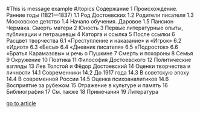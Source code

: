 #This is message example
#/topics
Содержание
1	Происхождение. Ранние годы (1821—1837)
1.1	Род Достоевских
1.2	Родители писателя
1.3	Московское детство
1.4	Начало обучения. Даровое
1.5	Пансион Чермака. Смерть матери
2	Юность
3	Первые литературные опыты, публикации и петрашевцы
4	Каторга и ссылка
5	После ссылки
6	Расцвет творчества
6.1	«Преступление и наказание» и «Игрок»
6.2	«Идиот»
6.3	«Бесы»
6.4	«Дневник писателя»
6.5	«Подросток»
6.6	«Братья Карамазовы» и речь о Пушкине
7	Смерть и похороны
8	Семья
9	Окружение
10	Поэтика
11	Философия Достоевского
12	Политические взгляды
13	Лев Толстой и Фёдор Достоевский
14	Оценки творчества и личности
14.1	Современники
14.2	До 1917 года
14.3	В советскую эпоху
14.4	В современной России
14.5	Оценка психоаналитиков
14.6	Восприятие за рубежом
15	Отражение в культуре и память
16	Библиография
17	См. также
18	Примечания
19	Литература

[go to article](https://docs.google.com/document/d/1t9G7U2oE_--wbNYhht9yjubPEGJUcFgZh_mAK37h5ko/edit?usp=sharing)